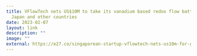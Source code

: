 ```yaml
---
title: VFlowTech nets US$10M to take its vanadium based redox flow battery to
  Japan and other countries
date: 2023-02-07
layout: link
description: ""
image: ""
external: https://e27.co/singaporean-startup-vflowtech-nets-us10m-for-global-expansion-20230207/
---
```

